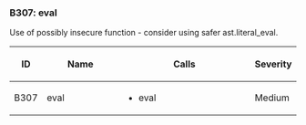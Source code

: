 ### B307: eval

Use of possibly insecure function - consider using safer
ast.literal\_eval.

<table class="docutils align-default">
<colgroup>
<col style="width: 8%" />
<col style="width: 28%" />
<col style="width: 49%" />
<col style="width: 15%" />
</colgroup>
<thead>
<tr class="header row-odd">
<th class="head"><p>ID</p></th>
<th class="head"><p>Name</p></th>
<th class="head"><p>Calls</p></th>
<th class="head"><p>Severity</p></th>
</tr>
</thead>
<tbody>
<tr class="odd row-even">
<td><p>B307</p></td>
<td><p>eval</p></td>
<td><ul>
<li><p>eval</p></li>
</ul></td>
<td><p>Medium</p></td>
</tr>
</tbody>
</table>
